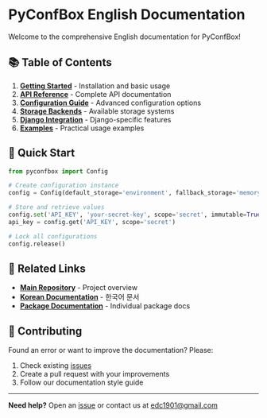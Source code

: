 # PyConfBox English Documentation

Welcome to the comprehensive English documentation for PyConfBox!

## 📚 Table of Contents

1. **[Getting Started](getting-started.md)** - Installation and basic usage
2. **[API Reference](api-reference.md)** - Complete API documentation
3. **[Configuration Guide](configuration-guide.md)** - Advanced configuration options
4. **[Storage Backends](storage-backends.md)** - Available storage systems
5. **[Django Integration](django-integration.md)** - Django-specific features
6. **[Examples](examples.md)** - Practical usage examples

## 🚀 Quick Start

```python
from pyconfbox import Config

# Create configuration instance
config = Config(default_storage='environment', fallback_storage='memory')

# Store and retrieve values
config.set('API_KEY', 'your-secret-key', scope='secret', immutable=True)
api_key = config.get('API_KEY', scope='secret')

# Lock all configurations
config.release()
```

## 🔗 Related Links

- **[Main Repository](../../README.md)** - Project overview
- **[Korean Documentation](../ko/README.md)** - 한국어 문서
- **[Package Documentation](../../packages/)** - Individual package docs

## 🤝 Contributing

Found an error or want to improve the documentation? Please:

1. Check existing [issues](https://github.com/dan1901/pyconfbox/issues)
2. Create a pull request with your improvements
3. Follow our documentation style guide

---

**Need help?** Open an [issue](https://github.com/dan1901/pyconfbox/issues) or contact us at edc1901@gmail.com 